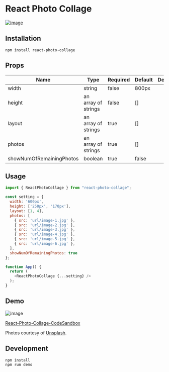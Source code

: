 # React Photo Collage

[![image](https://nodei.co/npm/react-photo-collage.png?downloads=true&stars=true)](https://www.npmjs.com/package/react-photo-collage)

## Installation

```
npm install react-photo-collage
```

## Props

<table class="table table-bordered table-striped">
  <thead>
    <tr>
      <th style="width: 100px;">Name</th>
      <th style="width: 50px;">Type</th>
      <th style="width: 50px;">Required</th>
      <th style="width: 50px;">Default</th>
      <th style="width: 50px;">Description</th>
    </tr>
  </thead>
  <tbody>
    <tr>
      <td>width</td>
      <td>string</td>
      <td>false</td>
      <td>800px</td>
      <td></td>
    </tr>
    <tr>
      <td>height</td>
      <td>an array of strings</td>
      <td>false</td>
      <td>[]</td>
      <td></td>
    </tr>
    <tr>
      <td>layout</td>
      <td>an array of strings</td>
      <td>true</td>
      <td>[]</td>
      <td></td>
    </tr>
    <tr>
      <td>photos</td>
      <td>an array of strings</td>
      <td>true</td>
      <td>[]</td>
      <td></td>
    </tr>
    <tr>
      <td>showNumOfRemainingPhotos</td>
      <td>boolean</td>
      <td>true</td>
      <td>false</td>
      <td></td>
    </tr>
  </tbody>
</table>

## Usage
```js
import { ReactPhotoCollage } from "react-photo-collage";

const setting = {
  width: '600px',
  height: ['250px', '170px'],
  layout: [1, 4],
  photos: [
    { src: 'url/image-1.jpg' },
    { src: 'url/image-2.jpg' },
    { src: 'url/image-3.jpg' },
    { src: 'url/image-4.jpg' },
    { src: 'url/image-5.jpg' },
    { src: 'url/image-6.jpg' },
  ],
  showNumOfRemainingPhotos: true
};

function App() {
  return (
    <ReactPhotoCollage {...setting} />
  );
}
```

## Demo
![image](https://github.com/sopetrichor/react-photo-collage/blob/master/preview.png)

[React-Photo-Collage-CodeSandbox](https://codesandbox.io/s/ecstatic-lake-qrj6u)

Photos courtesy of [Unsplash](https://unsplash.com/).

## Development
```
npm install
npm run demo
```
